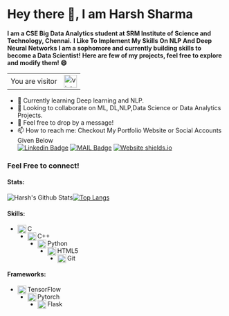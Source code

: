# Hey there 👋, I am Harsh Sharma
**I am a CSE Big Data Analytics student at SRM Institute of Science and Technology, Chennai.**
**I Like To Implement My Skills On NLP And Deep Neural Networks**
**I am a sophomore and currently building skills to become a Data Scientist!**
**Here are few of my projects, feel free to explore and modify them! 😄**

<table>
  <tr>
    <td>You are visitor</td>
    <td><img src="https://profile-counter.glitch.me/harshgeek4coder/count.svg" alt="vistor count" height="30" /></td>
  </tr>
</table>


- 🌱 Currently learning Deep learning and NLP.
- 👯 Looking to collaborate on ML, DL,NLP,Data Science or Data Analytics Projects.
- 💬 Feel free to drop by a message!
- 📫 How to reach me: Checkout My Portfolio Website or Social Accounts Given Below<br>
[![Linkedin Badge](https://img.shields.io/badge/-LinkedIn-blue?style=flat-square&logo=Linkedin&logoColor=white&link=https://www.linkedin.com/in/harsh-sharma-484a4ab6/)](https://www.linkedin.com/in/harsh-sharma-484a4ab6/)
[![MAIL Badge](https://img.shields.io/badge/-Gmail-c14438?style=flat-square&logo=Gmail&logoColor=white&link=mailto:sharsh2222@gmail.com)](mailto:sharsh2222@gmail.com)
[![Website shields.io](https://img.shields.io/website-up-down-green-red/http/shields.io.svg)](https://theharshsharma.tech/)


### Feel Free to connect!

#### Stats:
 ![Harsh's Github Stats](https://github-readme-stats.vercel.app/api?username=harshgeek4coder&show_icons=true&theme=radical)[![Top Langs](https://github-readme-stats.vercel.app/api/top-langs/?username=harshgeek4coder&theme=radical)](https://github.com/harshgeek4coder/github-readme-stats)

 #### Skills:
 * <img align="left" alt="C" width="20px" src="https://cdn.iconscout.com/icon/free/png-64/c-programming-569564.png" /> C 
 * <img align="left" alt="C++" width="20px" src="https://sdtimes.com/wp-content/uploads/2018/03/cpppp.png" /> C++
 * <img align="left" alt="Python" width="20px" src="https://cdn.iconscout.com/icon/free/png-64/python-14-569257.png" /> Python
 * <img align="left" alt="HTML5" width="20px" src="https://cdn.iconscout.com/icon/free/png-64/html5-2038876-1720089.png" /> HTML5
 * <img align="left" alt="Git" width="20px" src="https://cdn.iconscout.com/icon/free/png-64/social-226-96741.png" /> Git

  #### Frameworks:
 * <img align="left" alt="Tensorflow" width="20px" src="https://api.iconify.design/logos-tensorflow.svg" /> TensorFlow
 * <img align="left" alt="Pytorch" width="20px" src="https://api.iconify.design/logos:pytorch.svg" /> Pytorch
 * <img align="left" alt="Flask" width="20px" src="https://api.iconify.design/cib:flask.svg" /> Flask









<!--
**harshgeek4coder/harshgeek4coder** is a ✨ _special_ ✨ repository because its `README.md` (this file) appears on your GitHub profile.

Here are some ideas to get you started:

- 🔭 I’m currently working on ...
- 🌱 I’m currently learning ...
- 👯 I’m looking to collaborate on ...
- 🤔 I’m looking for help with ...
- 💬 Ask me about ...
- 📫 How to reach me: ...
- 😄 Pronouns: ...
- ⚡ Fun fact: ...
-->
